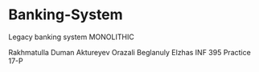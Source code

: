 # Banking-System
Legacy banking system MONOLITHIC 

Rakhmatulla Duman
Aktureyev Orazali 
Beglanuly Elzhas 
INF 395 Practice 17-P
